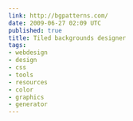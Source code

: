```yaml
---
link: http://bgpatterns.com/
date: 2009-06-27 02:09 UTC
published: true
title: Tiled backgrounds designer
tags:
- webdesign
- design
- css
- tools
- resources
- color
- graphics
- generator
---
```



